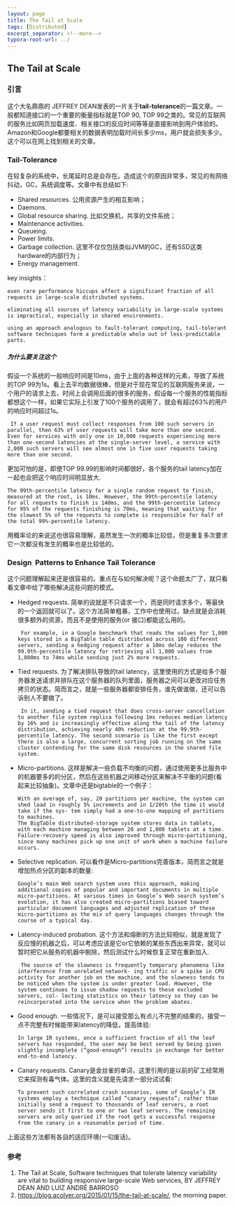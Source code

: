 ```yaml
---
layout: page
title: The Tail at Scale
tags: [Distributed]
excerpt_separator: <!--more-->
typora-root-url: ../
---
```


## The Tail at Scale

### 引言

  这个大名鼎鼎的 JEFFREY DEAN发表的一片关于**tail-tolerance**的一篇文章。一般都知道接口的一个重要的衡量指标就是TOP 90, TOP 99之类的。常见的互联网的服务比如网页加载速度、相关接口的反应时间等等是直接影响到用户体验的。Amazon和Google都要相关的数据表明加载时间长多少ms，用户就会损失多少。这个可以在网上找到相关的文章。

### Tail-Tolerance

   在较复杂的系统中，长尾延时总是会存在。造成这个的原因非常多，常见的有网络抖动，GC，系统调度等。文章中有总结如下:

* Shared resources.  公用资源产生的相互影响；
* Daemons.
* Global resource sharing. 比如交换机，共享的文件系统；
* Maintenance activities. 
* Queueing.  
* Power limits. 
* Garbage collection. 这里不仅仅包括类似JVM的GC，还有SSD这类hardware的内部行为；
* Energy management. 

key insights：

```
even rare performance hiccups affect a significant fraction of all requests in large-scale distributed systems.

eliminating all sources of latency variability in large-scale systems is impractical, especially in shared environments.

using an approach analogous to fault-tolerant computing, tail-tolerant software techniques form a predictable whole out of less-predictable parts.
```

##### 为什么要关注这个

  假设一个系统的一般响应时间是10ms，由于上面的各种这样的元素，导致了系统的TOP 99为1s。看上去平均数据很棒，但是对于现在常见的互联网服务来说，一个用户的请求上去，时间上会调用后面的很多的服务，假设每一个服务的性能指标都想这个一样，如果它实际上引发了100个服务的调用了，就会有超过63%的用户的响应时间超过1s。

```
 If a user request must collect responses from 100 such servers in parallel, then 63% of user requests will take more than one second. Even for services with only one in 10,000 requests experiencing more than one-second latencies at the single-server level, a service with 2,000 such servers will see almost one in five user requests taking more than one second.
```

  更加可怕的是，即使TOP 99.99的影响时间都很好，各个服务的tail latency加在一起也会把这个响应时间明显放大.

```
The 99th-percentile latency for a single random request to finish, measured at the root, is 10ms. However, the 99th-percentile latency for all requests to finish is 140ms, and the 99th-percentile latency for 95% of the requests finishing is 70ms, meaning that waiting for the slowest 5% of the requests to complete is responsible for half of the total 99%-percentile latency. 
```

  用概率论的来说这也很容易理解，虽然发生一次的概率比较低，但是重复多次要求它一次都没有发生的概率也是比较低的。

###  Design  Patterns to Enhance Tail Tolerance

  这个问题理解起来还是很容易的。重点在与如何解决呢？这个命题太广了，就只看看文章中给了哪些解决这些问题的模式。

* Hedged requests. 简单的说就是不只请求一个，而是同时请求多个，等最快的一个返回就可以了。这个方法简单粗暴，工作中也使用过。缺点就是会消耗很多额外的资源，而且不是使用的服务(or 接口)都能这么用的。

  ```
   For example, in a Google benchmark that reads the values for 1,000 keys stored in a BigTable table distributed across 100 different servers, sending a hedging request after a 10ms delay reduces the 99.9th-percentile latency for retrieving all 1,000 values from 1,800ms to 74ms while sending just 2% more requests.
  ```

* Tied requests. 为了解决排队导致的tail latency，这里使用的方式是给多个服务器发送请求并排队在这个服务器的队列里面，服务器之间可以更改对应任务拷贝的状态。简而言之，就是一些服务器都安排任务，谁先做谁做，还可以告诉别人不要做了。

  ```
   In it, sending a tied request that does cross-server cancellation to another file system replica following 1ms reduces median latency by 16% and is increasingly effective along the tail of the latency distribution, achieving nearly 40% reduction at the 99.9th-percentile latency. The second scenario is like the first except there is also a large, concurrent sorting job running on the same cluster contending for the same disk resources in the shared file system. 
  ```

* Micro-partitions. 这样是解决一些负载不均衡的问题，通过使用更多比服务中的机器要多的的分区，然后在这些机器之间移动分区来解决不平衡的问题(看起来比较抽象)。文章中还是bigtable的一个例子：

  ```
  With an average of, say, 20 partitions per machine, the system can shed load in roughly 5% increments and in 1/20th the time it would take if the sys- tem simply had a one-to-one mapping of partitions to machines.
  The BigTable distributed-storage system stores data in tablets, with each machine managing between 20 and 1,000 tablets at a time. Failure-recovery speed is also improved through micro-partitioning, since many machines pick up one unit of work when a machine failure occurs.
  ```

* Selective replication. 可以看作是Micro-partitions完善版本，简而言之就是增加热点分区的副本的数量:

  ```
  Google’s main Web search system uses this approach, making additional copies of popular and important documents in multiple micro-partitions. At various times in Google’s Web search system’s evolution, it has also created micro-partitions biased toward particular document languages and adjusted replication of these micro-partitions as the mix of query languages changes through the course of a typical day.
  ```

* Latency-induced probation. 这个方法和熔断的方法比较相似，就是发现了反应慢的机器之后，可以考虑应该是它or它依赖的某些东西出来异常，就可以暂时把它从服务的机器中剔除，然后测试什么时候恢复正常在重新加入.

  ```
   The source of the slowness is frequently temporary phenomena like interference from unrelated network- ing traffic or a spike in CPU activity for another job on the machine, and the slowness tends to be noticed when the system is under greater load. However, the system continues to issue shadow requests to these excluded servers, col- lecting statistics on their latency so they can be reincorporated into the service when the problem abates. 
  ```

* Good enough. 一些情况下，是可以接受那么有点儿不完整的结果的，接受一点不完整有时候能带来latency的降低，提高体验:

  ```
  In large IR systems, once a sufficient fraction of all the leaf servers has responded, the user may be best served by being given slightly incomplete (“good-enough”) results in exchange for better end-to-end latency.
  ```

* Canary requests. Canary是金丝雀的单词，这里引用的是以前的矿工经常用它来探测有毒气体。这里的含义就是先请求一部分试试看:

  ```
  To prevent such correlated crash scenarios, some of Google’s IR systems employ a technique called “canary requests”; rather than initially send a request to thousands of leaf servers, a root server sends it first to one or two leaf servers. The remaining servers are only queried if the root gets a successful response from the canary in a reasonable period of time. 
  ```

上面这些方法都有各自的适应环境(一句废话)。

###  参考

1. The Tail at Scale, Software techniques that tolerate latency variability are vital to building responsive large-scale Web services, BY JEFFREY DEAN AND LUIZ ANDRÉ BARROSO 
2. https://blog.acolyer.org/2015/01/15/the-tail-at-scale/, the morning paper.